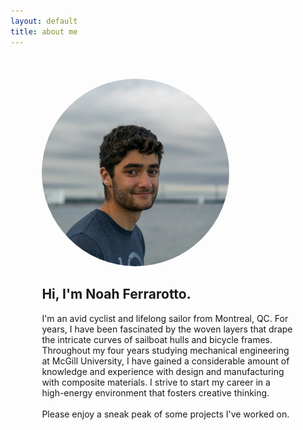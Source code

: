 ```yaml
---
layout: default
title: about me
---
```


<div style="margin: 10%" class="grid-container">
	<div>
		<img src="profile.jpg" alt="profile" style="border-radius:50%;width:300px">
	</div>
	<div>
		<h2>Hi, I'm Noah Ferrarotto.</h2>
		<p>
			I'm an avid cyclist and lifelong sailor from Montreal, QC. For years, I have been fascinated by the woven layers that drape the intricate curves of sailboat hulls and bicycle frames. Throughout my four years studying mechanical engineering at McGill University, I have gained a considerable amount of knowledge and experience with design and manufacturing with composite materials. I strive to start my career in a high-energy environment that fosters creative thinking. 
		<br><br>
			Please enjoy a sneak peak of some projects I've worked on. 
		</p>
	</div>
</div>